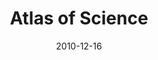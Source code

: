 ---
date: 2010-12-16
title:  Atlas of Science
source: Zeigertelegraph
sourceUrl: http://zeigertelegraph.gfz-potsdam.de/?paged=2
pdfLink: 20101216-schroeder-atlasreview-zeigertelegraph.pdf
---